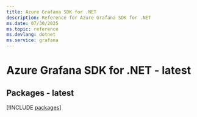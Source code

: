 ```yaml
---
title: Azure Grafana SDK for .NET
description: Reference for Azure Grafana SDK for .NET
ms.date: 07/30/2025
ms.topic: reference
ms.devlang: dotnet
ms.service: grafana
---
```

# Azure Grafana SDK for .NET - latest
## Packages - latest
[!INCLUDE [packages](grafana-index.md)]